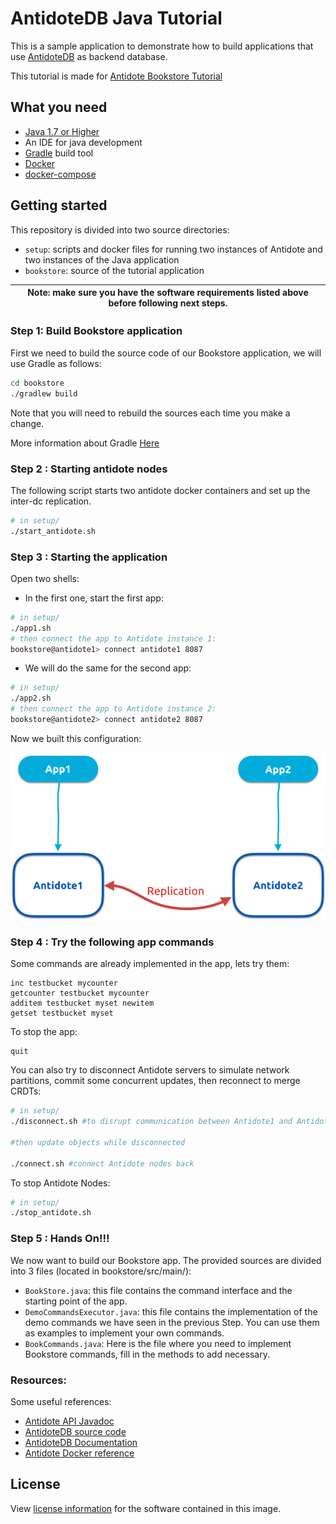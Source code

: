 # AntidoteDB Java Tutorial

This is a sample application to demonstrate how to build applications that use [AntidoteDB][AntidoteDB-website] as backend database.

This tutorial is made for [Antidote Bookstore Tutorial](https://github.com/AntidoteDB/antidote-java-tutorial)

## What you need
* [Java 1.7 or Higher](http://www.oracle.com/technetwork/java/javase/downloads/index.html)
* An IDE for java development
* [Gradle](https://gradle.org/) build tool
* [Docker](https://docs.docker.com/engine/installation/)
* [docker-compose](https://docs.docker.com/compose/install/)

## Getting started
This repository is divided into two source directories:
* `setup`: scripts and docker files for running two instances of Antidote and two instances of the Java application
* `bookstore`: source of the tutorial application

| Note: make sure you have the software requirements listed above before following next steps. |
| --- |

### Step 1: Build Bookstore application
First we need to build the source code of our Bookstore application, we will use Gradle as follows:
```bash
cd bookstore
./gradlew build
```

Note that you will need to rebuild the sources each time you make a change.

More information about Gradle [Here](https://docs.gradle.org/current/userguide/userguide.html)

### Step 2 : Starting antidote nodes
The following script starts two antidote docker containers and set up the inter-dc replication.
```bash
# in setup/
./start_antidote.sh
```

### Step 3 : Starting the application
Open two shells:
* In the first one, start the first app:
```bash
# in setup/
./app1.sh
# then connect the app to Antidote instance 1:
bookstore@antidote1> connect antidote1 8087
```
* We will do the same for the second app:
```bash
# in setup/
./app2.sh
# then connect the app to Antidote instance 2:
bookstore@antidote2> connect antidote2 8087
```

Now we built this configuration:

![Tutorial Figure](./doc/tutorial-figure.png "Tutorial figure")

### Step 4 : Try the following app commands
Some commands are already implemented in the app, lets try them:
~~~~
inc testbucket mycounter
getcounter testbucket mycounter
additem testbucket myset newitem
getset testbucket myset
~~~~

To stop the app:
~~~~
quit
~~~~

You can also try to disconnect Antidote servers to simulate network partitions, commit some concurrent updates, then reconnect to merge CRDTs:
~~~~bash
# in setup/
./disconnect.sh #to disrupt communication between Antidote1 and Antidote2 nodes

#then update objects while disconnected

./connect.sh #connect Antidote nodes back
~~~~

To stop Antidote Nodes:
```bash
# in setup/
./stop_antidote.sh
```

### Step 5 : Hands On!!!
We now want to build our Bookstore app. The provided sources are divided into 3 files (located in bookstore/src/main/):
* `BookStore.java`: this file contains the command interface and the starting point of the app.
* `DemoCommandsExecutor.java`: this file contains the implementation of the demo commands we have seen in the previous Step. You can use them as examples to implement your own commands.
* `BookCommands.java`: Here is the file where you need to implement Bookstore commands, fill in the methods to add necessary.

### Resources:
Some useful references:
* [Antidote API Javadoc](https://www.javadoc.io/doc/eu.antidotedb/antidote-java-client/0.3.1)
* [AntidoteDB source code](https://github.com/AntidoteDB/antidote)
* [AntidoteDB Documentation](https://antidotedb.gitbook.io/documentation/)
* [Antidote Docker reference](https://github.com/AntidoteDB/docker-antidote/blob/master/README.md)

## License
View [license information](https://github.com/AntidoteDB/antidote/blob/master/LICENSE) for the software contained in this image.

[AntidoteDB-website]: https://www.antidotedb.eu/
